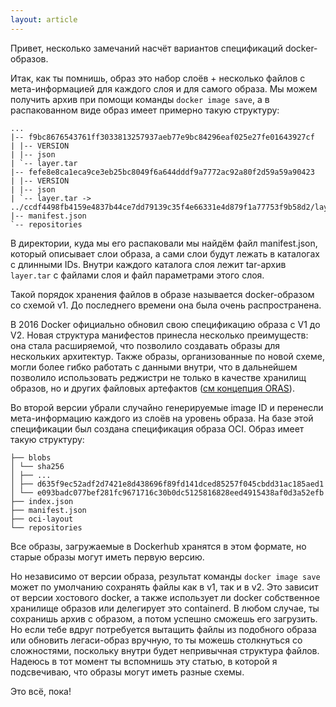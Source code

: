 ```yaml
---
layout: article
---
```

Привет, несколько замечаний насчёт вариантов спецификаций docker-образов.

Итак, как ты помнишь, образ это набор слоёв + несколько файлов с мета-информацией для каждого слоя и для самого образа. Мы можем получить архив при помощи команды `docker image save`, а в распакованном виде образ имеет примерно такую структуру:

```
...
|-- f9bc8676543761ff3033813257937aeb77e9bc84296eaf025e27fe01643927cf
| |-- VERSION
| |-- json
| `-- layer.tar
|-- fefe8e8ca1eca9ce3eb25bc8049f6a644dddf9a7772ac92a80f2d59a59a90423
| |-- VERSION
| |-- json
| `-- layer.tar -> ../ccdf4498fb4159e4837b44ce7dd79139c35f4e66331e4d879f1a77753f9b58d2/layer.tar
|-- manifest.json
`-- repositories
```

В директории, куда мы его распаковали мы найдём файл manifest.json, который описывает слои образа, а сами слои будут лежать в каталогах с длинными IDs. Внутри каждого каталога слоя лежит tar-архив `layer.tar` с файлами слоя и файл параметрами этого слоя.

Такой порядок хранения файлов в образе называется docker-образом со схемой v1. До последнего времени она была очень распространена.

В 2016 Docker официально обновил свою спецификацию образа с V1 до V2. Новая структура манифестов принесла несколько преимуществ: она стала расширяемой, что позволило создавать образы для нескольких архитектур. Также образы, организованные по новой схеме, могли более гибко работать с данными внутри, что в дальнейшем позволило использовать реджистри не только в качестве хранилищ образов, но и других файловых артефактов ([см концепция ORAS](https://oras.land/)).

Во второй версии убрали случайно генерируемые image ID и перенесли мета-информацию каждого из слоёв на уровень образа. На базе этой спецификации был создана спецификация образа OCI. Образ имеет такую структуру:

```
├── blobs
│ └── sha256
│ ├── ...
│ ├── d635f9ec52adf2d7421e8d438696f89fd141dced85257f045cbdd31ac185aed1
│ └── e093badc077bef281fc9671716c30b0dc5125816828eed4915438af0d3a52efb
├── index.json
├── manifest.json
├── oci-layout
└── repositories
```

Все образы, загружаемые в Dockerhub хранятся в этом формате, но старые образы могут иметь первую версию.

Но независимо от версии образа, результат команды `docker image save` может по умолчанию сохранять файлы как в v1, так и в v2. Это зависит от версии хостового docker, а также использует ли docker собственное хранилище образов или делегирует это containerd. В любом случае, ты сохранишь архив с образом, а потом успешно сможешь его загрузить. Но если тебе вдруг потребуется вытащить файлы из подобного образа или обновить легаси-образ вручную, то ты можешь столкнуться со сложностями, поскольку внутри будет непривычная структура файлов. Надеюсь в тот момент ты вспомнишь эту статью, в которой я подсвечиваю, что образы могут иметь разные схемы.

Это всё, пока!

